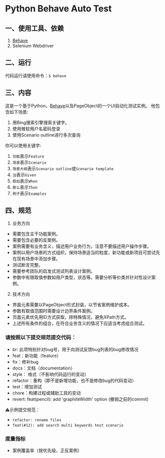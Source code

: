 # Python Behave Auto Test
## 一、使用工具、依赖
1. [Behave](https://github.com/behave/behave)
2. Selenium Webdriver


## 二、运行
代码运行请使用命令：`$ behave`

## 三、内容
这是一个基于Python，[Behave](https://github.com/behave/behave)以及PageObject的一个UI自动化测试实例。
他包含如下场景:
1. 用Bing搜索引擎搜索关键字。
2. 使用微软用户名密码登录
3. 使用Scenario outline进行多次查询

你可以使用关键字:
1. `功能`表示`Feature`
2. `场景`表示`Scenario`
3. `场景大纲`表示`Scenario outline`或`Scenario template`
4. `当`表示`Given`
5. `假如`表示`When`
6. `那么`表示`Then`
7. `例子`表示`Examples`

## 四、规范

1. 业务方向
* 需要包含主干功能案例。
* 需要包含必要的反案例。
* 案例需要有业务含义，描述用户业务行为，注意不要描述用户操作步骤。
* 案例以用户场景的方式组织，保持场景适当的粒度，新功能或新项目可尝试先在现有场景中添加步骤。
* 测试断言完整。
* 需要参考团队的启发式测试列表设计案例。
* 参数中有限取值参数如用户类型，状态等。需要分析等价类并针对性设计案例。

2. 技术方向
* 界面元素需要以PageObject形式封装，以节省案例维护成本。
* 参数有取值范围时需要设计边界条件案例。
* 页面元素优先用ID方式获取，除特殊情况，避免XPath方式。
* 上述所有条件的组合，在符合业务含义的情况下应适当考虑组合测试。

### 请按照以下提交规范提交代码：
* br: 此项特别针对bug号，用于向测试反馈bug列表的bug修改情况 
* feat：新功能（feature） 
* fix：修补bug 
* docs：文档（documentation） 
* style： 格式（不影响代码运行的变动） 
* refactor：重构（即不是新增功能，也不是修改bug的代码变动） 
* test：增加测试 
* chore：构建过程或辅助工具的变动 
* revert: feat(pencil): add 'graphiteWidth' option (撤销之前的commit) 

⚠️示例提交规范：
* `refactor: rename files`
* `feat(#12): add search multi keywords test scenario`

### 度量指标
* 案例覆盖率（按优先级，正反案例）

